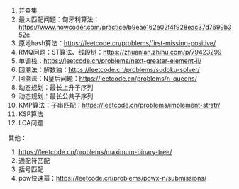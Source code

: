 1. 并查集
2. 最大匹配问题：匈牙利算法：https://www.nowcoder.com/practice/b9eae162e02f4f928eac37d7699b352e
3. 原地hash算法：https://leetcode.cn/problems/first-missing-positive/
4. RMQ问题：ST算法、线段树：https://zhuanlan.zhihu.com/p/79423299
5. 单调栈：https://leetcode.cn/problems/next-greater-element-ii/
6. 回溯法：解数独：https://leetcode.cn/problems/sudoku-solver/
7. 回溯法：N皇后问题：https://leetcode.cn/problems/n-queens/
8. 动态规划：最长上升子序列
9. 动态规划：最长公共子序列
10. KMP算法：子串匹配：https://leetcode.cn/problems/implement-strstr/
11. KSP算法
12. LCA问题

其他：
1. https://leetcode.cn/problems/maximum-binary-tree/
2. 通配符匹配
3. 括号匹配
4. pow快速幂：https://leetcode.cn/problems/powx-n/submissions/
